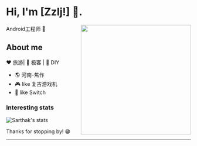 # Hi, I'm [Zzlj!] 👋.

<img align="right" width="300" height="300" src="https://avatars.githubusercontent.com/u/23398269?s=400&u=d633f261756175d1fdcfc2e5f9560c3109ffe2d5&v=4">

Android工程师 🤖

## About me 

:heart: 旅游| :black_heart: 极客 | :blue_heart: DIY

- :earth_americas:  河南-焦作
- :video_game:  like 复古游戏机
- :gem:  like Switch

### Interesting stats

![Sarthak's stats](https://github-readme-stats.vercel.app/api?username=390057892&show_icons=true)

Thanks for stopping by! 😁

---
